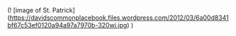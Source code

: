 (! [image of St. Patrick] (https://davidscommonplacebook.files.wordpress.com/2012/03/6a00d8341bf67c53ef0120a94a97a7970b-320wi.jpg) )

